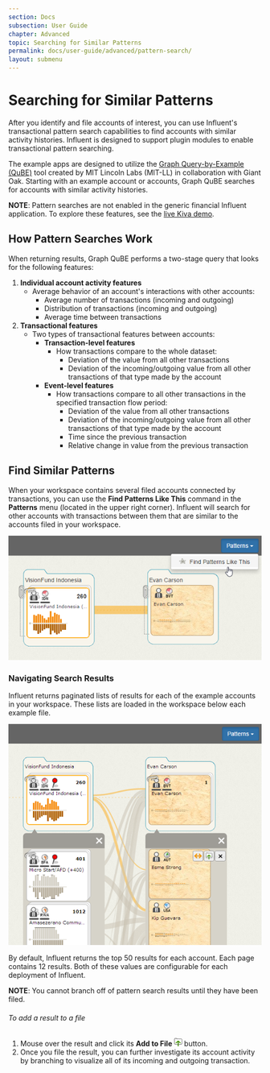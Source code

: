 ```yaml
---
section: Docs
subsection: User Guide
chapter: Advanced
topic: Searching for Similar Patterns
permalink: docs/user-guide/advanced/pattern-search/
layout: submenu
---
```


Searching for Similar Patterns
==============================

After you identify and file accounts of interest, you can use Influent's transactional pattern search capabilities to find accounts with similar activity histories. Influent is designed to support plugin modules to enable transactional pattern searching. 

The example apps are designed to utilize the [Graph Query-by-Example (QuBE)](https://github.com/mitll/graph-qube) tool created by MIT Lincoln Labs (MIT-LL) in collaboration with Giant Oak. Starting with an example account or accounts, Graph QuBE searches for accounts with similar activity histories. 

**NOTE**: Pattern searches are not enabled in the generic financial Influent application. To explore these features, see the [live Kiva demo](http://community.influent.org/kiva/).

## <a name="pattern-search-methods"></a> How Pattern Searches Work ##

When returning results, Graph QuBE performs a two-stage query that looks for the following features:

1. **Individual account activity features**
	- Average behavior of an account's interactions with other accounts:
		- Average number of transactions (incoming and outgoing)
		- Distribution of transactions (incoming and outgoing)
		- Average time between transactions
2. **Transactional features** 
	- Two types of transactional features between accounts:
		- **Transaction-level features** 
			- How transactions compare to the whole dataset:
				- Deviation of the value from all other transactions
				- Deviation of the incoming/outgoing value from all other transactions of that type made by the account
		- **Event-level features** 
			- How transactions compare to all other transactions in the specified transaction flow period:
				- Deviation of the value from all other transactions
				- Deviation of the incoming/outgoing value from all other transactions of that type made by the account
				- Time since the previous transaction
				- Relative change in value from the previous transaction

## <a name="similar-patterns"></a>Find Similar Patterns ##

When your workspace contains several filed accounts connected by transactions, you can use the **Find Patterns Like This** command in the **Patterns** menu (located in the upper right corner). Influent will search for other accounts with transactions between them that are similar to the accounts filed in your workspace.

<img src="../../../../img/screenshots/similar-patterns-find.png" class="screenshot" alt="Find Patterns Like This" />

### Navigating Search Results ###

Influent returns paginated lists of results for each of the example accounts in your workspace. These lists are loaded in the workspace below each example file.

<img src="../../../../img/screenshots/similar-patterns-results.png" class="screenshot" alt="Pattern Search Results" />

By default, Influent returns the top 50 results for each account. Each page contains 12 results. Both of these values are configurable for each deployment of Influent.

**NOTE**: You cannot branch off of pattern search results until they have been filed.

<h6 class="procedure">To add a result to a file</h6>

1. Mouse over the result and click its **Add to File** ![Add to File](../../../../img/screenshots/buttons/add-to-file.png) button.
2. Once you file the result, you can further investigate its account activity by branching to visualize all of its incoming and outgoing transaction.